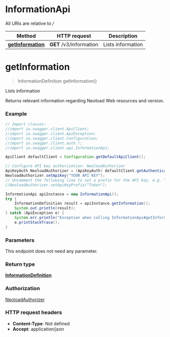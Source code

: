 # InformationApi

All URIs are relative to */*

Method | HTTP request | Description
------------- | ------------- | -------------
[**getInformation**](InformationApi.md#getInformation) | **GET** /v3/information | Lists information

<a name="getInformation"></a>
# **getInformation**
> InformationDefinition getInformation()

Lists information

Returns relevant information regarding Neoload Web resources and version.

### Example
```java
// Import classes:
//import io.swagger.client.ApiClient;
//import io.swagger.client.ApiException;
//import io.swagger.client.Configuration;
//import io.swagger.client.auth.*;
//import io.swagger.client.api.InformationApi;

ApiClient defaultClient = Configuration.getDefaultApiClient();

// Configure API key authorization: NeoloadAuthorizer
ApiKeyAuth NeoloadAuthorizer = (ApiKeyAuth) defaultClient.getAuthentication("NeoloadAuthorizer");
NeoloadAuthorizer.setApiKey("YOUR API KEY");
// Uncomment the following line to set a prefix for the API key, e.g. "Token" (defaults to null)
//NeoloadAuthorizer.setApiKeyPrefix("Token");

InformationApi apiInstance = new InformationApi();
try {
    InformationDefinition result = apiInstance.getInformation();
    System.out.println(result);
} catch (ApiException e) {
    System.err.println("Exception when calling InformationApi#getInformation");
    e.printStackTrace();
}
```

### Parameters
This endpoint does not need any parameter.

### Return type

[**InformationDefinition**](InformationDefinition.md)

### Authorization

[NeoloadAuthorizer](../README.md#NeoloadAuthorizer)

### HTTP request headers

 - **Content-Type**: Not defined
 - **Accept**: application/json

